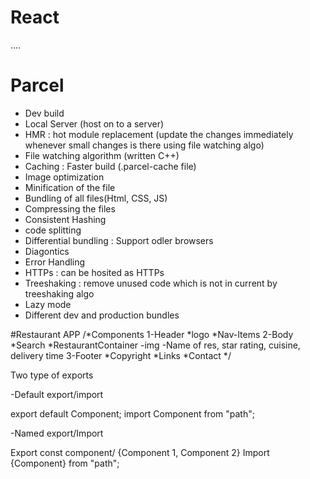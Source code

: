 # React

....

# Parcel
- Dev build
- Local Server (host on to a server)
- HMR : hot module replacement (update the changes immediately whenever small changes is there using file watching algo)
- File watching algorithm (written C++)
- Caching : Faster build (.parcel-cache file)
- Image optimization
- Minification of the file
- Bundling of all files(Html, CSS, JS)
- Compressing the files
- Consistent Hashing
- code splitting
- Differential bundling :  Support odler browsers
- Diagontics
- Error Handling
- HTTPs : can be hosited as HTTPs
- Treeshaking : remove unused code which is not in current by treeshaking algo
- Lazy mode
- Different dev and production bundles

#Restaurant APP
/*Components
1-Header
*logo
*Nav-Items
2-Body
*Search
*RestaurantContainer
  -img
  -Name of res, star rating, cuisine, delivery time
3-Footer
*Copyright
*Links
*Contact
*/


Two type of exports

-Default export/import

export default Component;
import Component from "path";

-Named export/Import

Export const component/ {Component 1, Component 2}
Import {Component} from "path";